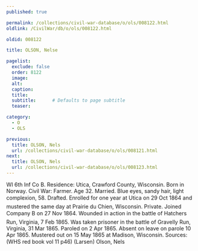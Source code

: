 ```yaml
---
published: true

permalink: /collections/civil-war-database/o/ols/008122.html
oldlink: /CivilWar/db/o/ols/008122.html

oldid: 008122

title: OLSON, Nelse

pagelist:
  exclude: false
  order: 8122
  image: 
  alt:
  caption:
  title:
  subtitle:      # Defaults to page subtitle
  teaser:

category: 
  - O 
  - OLS

previous:
  title: OLSON, Nels
  url: /collections/civil-war-database/o/ols/008121.html  
next:
  title: OLSON, Nels
  url: /collections/civil-war-database/o/ols/008123.html   
---
```

WI 6th Inf Co B. Residence: Utica, Crawford County, Wisconsin. Born in Norway. Civil War: Farmer. Age 32. Married. Blue eyes, sandy hair, light complexion, 5&#146;8&#148;. Drafted. Enrolled for one year at Utica on 29 Oct 1864 and mustered the same day at Prairie du Chien, Wisconsin. Private. Joined Company B on 27 Nov 1864. Wounded in action in the battle of Hatcher&#146;s Run, Virginia, 7 Feb 1865. Was taken prisoner in the battle of Gravelly Run, Virginia, 31 Mar 1865. Paroled on 2 Apr 1865. Absent on leave on parole 10 Apr 1865. Mustered out on 15 May 1865 at Madison, Wisconsin. Sources: (WHS red book vol 11 p46) (Larsen) &#147;Olson, Nels&#148;